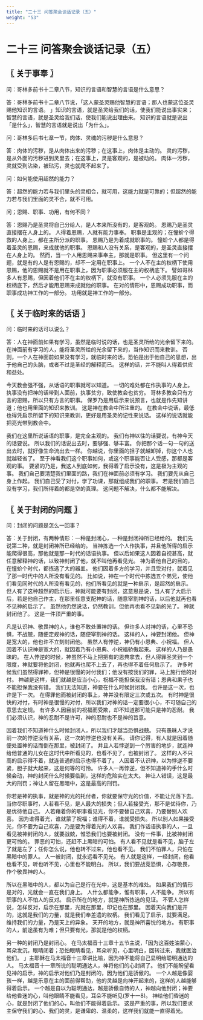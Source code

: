 ```yaml
---
title: "二十三 问答聚会谈话记录（五）"
weight: "53"
---
```


# 二十三 问答聚会谈话记录（五）


## 〖 关于事奉 〗

问：哥林多前书十二章八节，知识的言语和智慧的言语是什么意思？

答：哥林多前书十二章八节说，「这人蒙圣灵赐他智慧的言语；那人也蒙这位圣灵赐他知识的言语。
」知识的言语，就是圣灵给我们的话，使我们能说出事实来；智慧的言语，就是圣灵给我们话，使我们能说出理由来。
知识的言语就是说出「是什么」，智慧的言语就是说出「为什么」。

问：哥林多后书七章一节，肉体、灵魂的污秽是什么意思？

答：肉体的污秽，是从肉体出来的污秽；在这事上，肉体是主动的。
灵的污秽，是从外面的污秽进到灵里去；在这事上，灵是客观的，是被动的。
肉体一污秽，灵就受到沾染，被玷污，灵也就爬不起来了。

问：如何能使用超然的能力？

答：超然的能力若与我们里头的灵相合，就可用，这能力就是可靠的；但超然的能力若与我们里面的灵不合，就不可用。

问；恩赐、职事、功用，有何不同？

答：恩赐乃是圣灵将自己分给人，是人本来所没有的，是客观的。
恩赐乃是圣灵直接摆在人身上的。
人得着恩赐，人就有能力事奉。
职事是主观的；在憧蚧个得救的人身上，都在主所分派的职事。
恩赐乃是为着成就职事的。
憧蚧个人都是得着圣灵的恩赐，来成就他的职事。
恩赐和人没有关系，是客观的，是圣灵直接摆在人身上的。
然而，当一个人用恩赐来事奉主，那就是职事。
但这里有一个问题，就是有的人是有恩赐的，却不一定用在职事上。
一个人不在主的权柄下使用恩赐，他的恩赐就不是用在职事上，因为职事必须服在主的权柄底下。
譬如哥林多人有恩赐，但因着他们不在主的权柄下，就没有职事。
一个人必须先服在主的权柄底下，然后才能用恩赐来成就他的职事。
在对的情形中，恩赐成功职事，而职事成功神工作的一部分。
功用就是神工作的一部分。

## 〖 关于临时来的话语 〗

问：临时来的话可以说么？

答：人在神面前如果有学习，虽然是临时说的话，也是圣灵所给的光余留下来的。
在神面前有学习的人，能将圣灵所给的光余留下来的，当作知识而来教训。
否则，一个人在神面前如果没有学习，就临时来的话，恐怕是出于他自己的思想，出于他自己的头脑，或者不过是圣经的解释而已。
这样的话，并不能叫人得着供应和益处。

今天教会强不强，从话语的职事就可以知道。
一切的难处都在作执事的人身上。
执事没有把神的话带到人面前，执事贫穷，致使教会也贫穷。
哥林多教会只有方言的恩赐，所以只有方言的职事。
保罗乃是用启示来说预言，也就是作先知讲道；他也用里面的知识来教训。
这是神在教会中所注重的。
在教会中说话，最低也得凭启示所留下的知识来教训，更好是用圣灵的记性来说话。
这样的说话就能把亮光带到教会中。

我们在这里所说话语的职事，是完全主观的。
我们有神以往的话要说，有神今天的话要说。
所以我们的话说出去时，要够强、够丰富。
你把那个话一句一句的送出去时，就好像生命流出去一样。
你越说，你里面的担子就越卸掉，你这个人也就越轻省了。
至于神看我们这个职事如何，或这个职事能否让人受感，那都是客观的事。
要紧的乃是，我这人到底如何，我得着了启示没有，这是极为主观的事。
我们自己要清楚我们里面的路，我们在神面前必须有学习。
我们要先从自己身上作起。
我们自己受了对付，学了功课，那就组成我们的职事。
若是我们自己没有学习，我们所得着的都是空的真理。
这问题不解决，什么都不能解决。

## 〖 关于封闭的问题 〗

问：封闭的问题是怎么一回事？

答：关于封闭，有两种情形：一种是封闭心，一种是封闭神所已经给的。
我们先说第二种，就是封闭神所已经给的。
当神拣选一个人作执事，并且他所得的启示能爬得很高，那他就是那一时代的话语执事。
但以后如果这人因着自视甚高，就任意解释神的话，以致神封闭了他，就不叫他再看见光。
神为着他自己的目的，在憧蚧个时代，都拣选了大的器皿。
他们因着多方的学习，并且受对付，就着见了那一时代中的人所没有看见的。
比如说，神在一个时代中拣选五个弟兄，使他们看见同时代的人所没有看见的，他们所看见的就是一种启示，是超然的启示。
但人有了这种超然的启示后，神就可能要有封闭，这意思是说，当人有了大启示后，若是他自己作主，在那里任意支配神的话，随意宰割神的话，以后他就再也看不见神的启示了。
虽然他仍然说话，仍然教训，但他再也看不见新的光了。
神就封闭他了。
这是一件顶严重的事。

凡是认识神、敬畏神的人，谁也不敢处置神的话。
但许多人对神的话，心里不恐惧，不战兢，随便定规神的话，随便宰割神的话。
这样的人，神要封闭他。
但神是宽大的，他也许不立刻封闭他。
虽然人有悖逆，神仍有小恩典、小祝福。
但人因着不认识神是宽大的，就因着乃有小恩典、小祝福骄傲起来。
这样的人乃是愚昧的。
在人悖逆的时候，神虽然不马上把把有的恩典拿去，但人得罪圣灵到一个限度，神就要将他封闭，他就再也爬不上去了，再也得不着任何启示了。
许多时候我们虽然得罪神，但神是很慢的对付我们；他没有按我们的罪，马上施行他的对付。
神越是这样，我们就越是应当小心，祝福不能担保我没有错；恩典和果子也不能担保我没有错。
我们无法知道，神要在什么时候封闭我。
也许是这一次，也许是下一次。
在得罪他而被封闭的事上，神并没有限定三次或五次。
有时神是很快的对付，有时神是很慢的对付，所以我们对神的话一定要很小心，不可随自己的意思去定规。
有许多人因目前的祝福而受欺，却不知道那可能只是神的忍耐。
我们必须认识，神的忍耐不是许可，神的忍耐也不是神的旨意。

因着我们不知道神什么时候封闭人，所以我们才越当恐惧战兢。
只有愚昧人才说前一次的悖逆没有关系，这一次的悖逆也没有关系。
请你记得，有人就是因着随便处置神的话而倒在那里，被封闭了。
并且人若悖逆到一个厉害的地步，就连神给他普通的儿女在这时代中所看见的，也看不见了，也被封闭了。
这样的人不只高的启示得不着，就连普通的启示也得不着了。
人因着不认识神，以为悖逆不要紧，胆子就大起来，这是何等的可怜。
许多人一再悖逆，但不知道神的手什么时候会动，神的封闭什么时候要临到，这样的危险实在太大。
神让人错误，这是最大的刑罚；神让人留在黑暗中，这是最高的刑罚。

你若是神的执事，就是神的光的托付者，你就要保守光的价值，不能让光落下去。
当你尽职事时，人若看不见，是人最大的损失；但人若接受光，那不是优待你，乃是优待他自己。
人若藉着你的职事看见光，你不要替自己欢喜，乃要替别人欢喜。
因为谁得着光，谁就蒙了祝福；谁得不着，谁就受损失。
所以别人如果接受光，你不要为自己欢喜，乃是要为得着光的人欢喜。
我们作话语执事的人，一旦看见被神封闭的人，就要战兢，惟恐我们也要被封闭。
没有一件事，比被神封闭更可怜的。
罪恶的可怕，还赶不上黑暗的可怕。
有人看不见就是看不见，脑子左了就是左了；任你怎么说，他也转不过来，他也看不见。
我们不怕罪人，只怕在黑暗中的罪人。
人一被封闭，就永远看不见光。
有人就是这样，一经封闭，他看也看不见，听也听不见，心里也不能明白。
所以，我们要战竞恐惧，心存敬畏，作个敬畏神的人。

所以在黑暗中的人，都以为自己是行在光中，这是基本的难处。
如果我们的情形是对的，光就会一直在我们身上。
人什么都能争，惟有职事，人不能争。
所以有职事的人不怕人的反对。
启示所在的地方，就是神所拣选的见证。
不管人怎样说，怎样反对，启示在那里，光就在那里，印记也在那里。
因着天向我们是开的，这就是我们的力量，就是我们奉差遣的权柄。
我们看见了启示，就要满足。
维持我们的力量，乃是天上的异象。
天开的地方，就是神所喜悦的地方。
有职事的人，前途虽有为难；但只要有光，那就是他的权柄。

另一种的封闭乃是封闭心。
在马太福音十三章十五节主说，「因为这百姓油蒙心，耳朵发沉，眼晴闭着；恐怕眼睛看见，耳朵听见，心里明白，回转过来，我就医治他们。
」主耶稣在马太福音十三章讲比喻，因为神不能将自己显明给聪明通达的人。
马太福音十一章所说的聪明通达人，神将他们的心封闭了。
他们不能盼望看见神的启示，神的启示对他们乃是封闭的，因为他们是骄傲的。
一个人越是像婴孩一样，越是乐意在主的面前得帮助，他的灵越是向神开起来的，这样的人越能够得着启示。
一个越是自以为聪明通达，越是骄傲自恃的人，神越向他封闭；神要给他昏迷的心，叫他眼睛不能看见，耳朵不能听见(罗十一8)。
神给他们昏迷的心，就是封闭了他们的心，叫他们不能得着启示。
这是严重的事，所以我们要求主保守我们的心、我们的灵，是谦卑的、温柔的，这样我们就能一直得着光。
